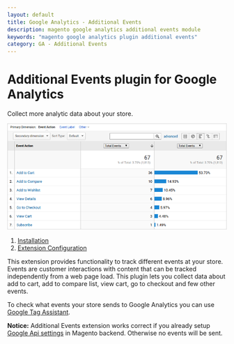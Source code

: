 ```yaml
---
layout: default
title: Google Analytics - Additional Events
description: magento google analytics additional events module
keywords: "magento google analytics plugin additional events"
category: GA - Additional Events
---
```


# Additional Events plugin for Google Analytics

Collect more analytic data about your store.

![Scroll Depth at GA](/images/m1/extensions/ga-plugin-events/cover.png)

1. [Installation](installation/)
2. [Extension Configuration](extension-configuration/)

This extension provides functionality to track different events at your store.
Events are customer interactions with content that can be tracked
independently from a web page load. This plugin lets you collect data about add to cart, add to compare list, view cart, go to checkout and few other events.

To check what events your store sends to Google Analytics you can use [Google Tag Assistant](https://get.google.com/tagassistant/).

**Notice:** Additional Events extension works correct if you already setup
[Google Api settings](http://docs.magento.com/m1/ce/user_guide/configuration/sales/google-api.html?Highlight=Analytics) in Magento backend. Otherwise no
events will be sent.
